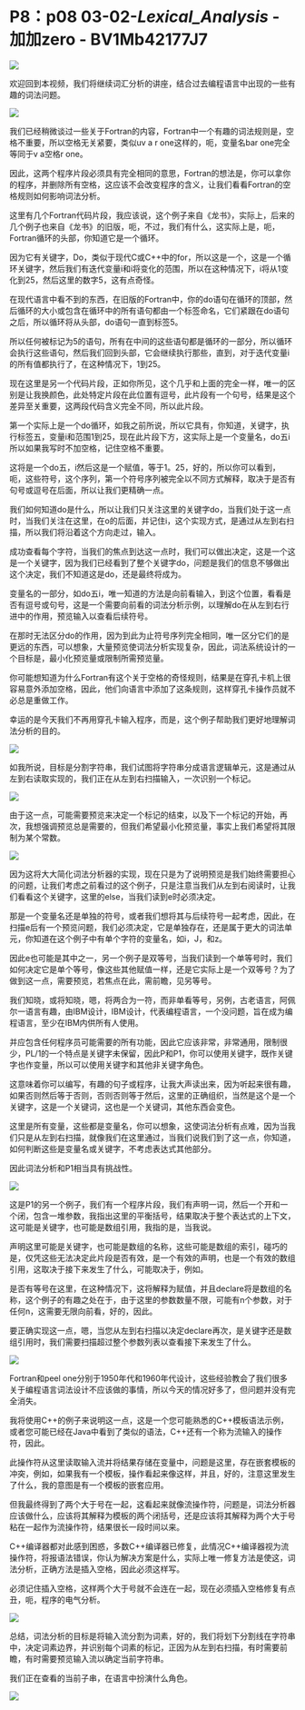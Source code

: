 # P8：p08 03-02-_Lexical_Analysis_ - 加加zero - BV1Mb42177J7

![](img/a94abeb85355b2398cb0ce5d0e9938b1_0.png)

欢迎回到本视频，我们将继续词汇分析的讲座，结合过去编程语言中出现的一些有趣的词法问题。

![](img/a94abeb85355b2398cb0ce5d0e9938b1_2.png)

我们已经稍微谈过一些关于Fortran的内容，Fortran中一个有趣的词法规则是，空格不重要，所以空格无关紧要，类似uv a r one这样的，呃，变量名bar one完全等同于v a空格r one。

因此，这两个程序片段必须具有完全相同的意思，Fortran的想法是，你可以拿你的程序，并删除所有空格，这应该不会改变程序的含义，让我们看看Fortran的空格规则如何影响词法分析。

这里有几个Fortran代码片段，我应该说，这个例子来自《龙书》，实际上，后来的几个例子也来自《龙书》的旧版，呃，不过，我们有什么，这实际上是，呃，Fortran循环的头部，你知道它是一个循环。

因为它有关键字，Do，类似于现代C或C++中的for，所以这是一个，这是一个循环关键字，然后我们有迭代变量i和i将变化的范围，所以在这种情况下，i将从1变化到25，然后这里的数字5，这有点奇怪。

在现代语言中看不到的东西，在旧版的Fortran中，你的do语句在循环的顶部，然后循环的大小或包含在循环中的所有语句都由一个标签命名，它们紧跟在do语句之后，所以循环将从头部，do语句一直到标签5。

所以任何被标记为5的语句，所有在中间的这些语句都是循环的一部分，所以循环会执行这些语句，然后我们回到头部，它会继续执行那些，直到，对于迭代变量i的所有值都执行了，在这种情况下，1到25。

现在这里是另一个代码片段，正如你所见，这个几乎和上面的完全一样，唯一的区别是让我换颜色，此处特定片段在此位置有逗号，此片段有一个句号，结果是这个差异至关重要，这两段代码含义完全不同，所以此片段。

第一个实际上是一个do循环，如我之前所说，所以它具有，你知道，关键字，执行标签五，变量i和范围1到25，现在此片段下方，这实际上是一个变量名，do五i所以如果我写时不加空格，记住空格不重要。

这将是一个do五，i然后这是一个赋值，等于1。25，好的，所以你可以看到，呃，这些符号，这个序列，第一个符号序列被完全以不同方式解释，取决于是否有句号或逗号在后面，所以让我们更精确一点。

我们如何知道do是什么，所以让我们只关注这里的关键字do，当我们处于这一点时，当我们关注在这里，在o的后面，并记住i，这个实现方式，是通过从左到右扫描，所以我们将沿着这个方向走过，输入。

成功查看每个字符，当我们的焦点到达这一点时，我们可以做出决定，这是一个这是一个关键字，因为我们已经看到了整个关键字do，问题是我们的信息不够做出这个决定，我们不知道这是do，还是最终将成为。

变量名的一部分，如do五i，唯一知道的方法是向前看输入，到这个位置，看看是否有逗号或句号，这是一个需要向前看的词法分析示例，以理解do在从左到右行进中的作用，预览输入以查看后续符号。

在那时无法区分do的作用，因为到此为止符号序列完全相同，唯一区分它们的是更远的东西，可以想象，大量预览使词法分析实现复杂，因此，词法系统设计的一个目标是，最小化预览量或限制所需预览量。

你可能想知道为什么Fortran有这个关于空格的奇怪规则，结果是在穿孔卡机上很容易意外添加空格，因此，他们向语言中添加了这条规则，这样穿孔卡操作员就不必总是重做工作。

幸运的是今天我们不再用穿孔卡输入程序，而是，这个例子帮助我们更好地理解词法分析的目的。

![](img/a94abeb85355b2398cb0ce5d0e9938b1_4.png)

如我所说，目标是分割字符串，我们试图将字符串分成语言逻辑单元，这是通过从左到右读取实现的，我们正在从左到右扫描输入，一次识别一个标记。



![](img/a94abeb85355b2398cb0ce5d0e9938b1_6.png)

由于这一点，可能需要预览来决定一个标记的结束，以及下一个标记的开始，再次，我想强调预览总是需要的，但我们希望最小化预览量，事实上我们希望将其限制为某个常数。



![](img/a94abeb85355b2398cb0ce5d0e9938b1_8.png)

因为这将大大简化词法分析器的实现，现在只是为了说明预览是我们始终需要担心的问题，让我们考虑之前看过的这个例子，只是注意当我们从左到右阅读时，让我们看看这个关键字，这里的else，当我们读到e时必须决定。

那是一个变量名还是单独的符号，或者我们想将其与后续符号一起考虑，因此，在扫描e后有一个预览问题，我们必须决定，它是单独存在，还是属于更大的词法单元，你知道在这个例子中有单个字符的变量名，如i，J，和z。

因此e也可能是其中之一，另一个例子是双等号，当我们读到一个单等号时，我们如何决定它是单个等号，像这些其他赋值一样，还是它实际上是一个双等号？为了做到这一点，需要预览，若焦点在此，需前瞻，见另等号。

我们知晓，或将知晓，嗯，将两合为一符，而非单看等号，另例，古老语言，阿佩尔一语言有趣，由IBM设计，IBM设计，代表编程语言，一个没问题，旨在成为编程语言，至少在IBM内供所有人使用。

并应包含任何程序员可能需要的所有功能，因此它应该非常，非常通用，限制很少，PL/1的一个特点是关键字未保留，因此P和P1，你可以使用关键字，既作关键字也作变量，所以可以使用关键字和其他非关键字角色。

这意味着你可以编写，有趣的句子或程序，让我大声读出来，因为听起来很有趣，如果否则然后等于否则，否则否则等于然后，这里的正确组织，当然是这个是一个关键字，这是一个关键词，这也是一个关键词，其他东西会变色。

这里是所有变量，这些都是变量名，你可以想象，这使词法分析有点难，因为当我们只是从左到右扫描，就像我们在这里通过，当我们说我们到了这一点，你知道，如何判断这些是变量名或关键字，不考虑表达式其他部分。

因此词法分析和P1相当具有挑战性。

![](img/a94abeb85355b2398cb0ce5d0e9938b1_10.png)

这是P1的另一个例子，我们有一个程序片段，我们有声明一词，然后一个开和一个闭，包含一堆参数，我指出这里的平衡括号，结果取决于整个表达式的上下文，这可能是关键字，也可能是数组引用，我指的是，当我说。

声明这里可能是关键字，也可能是数组的名称，这些可能是数组的索引，碰巧的是，仅凭这些无法决定此片段是否有效，是一个有效的声明，也是一个有效的数组引用，这取决于接下来发生了什么，可能取决于，例如。

是否有等号在这里，在这种情况下，这将解释为赋值，并且declare将是数组的名称，这个例子的有趣之处在于，由于这里的参数数量不限，可能有n个参数，对于任何n，这需要无限向前看，好的，因此。

要正确实现这一点，嗯，当您从左到右扫描以决定declare再次，是关键字还是数组引用时，我们需要扫描超过整个参数列表以查看接下来发生了什么。



![](img/a94abeb85355b2398cb0ce5d0e9938b1_12.png)

Fortran和peel one分别于1950年代和1960年代设计，这些经验教会了我们很多关于编程语言词法设计不应该做的事情，所以今天的情况好多了，但问题并没有完全消失。

我将使用C++的例子来说明这一点，这是一个您可能熟悉的C++模板语法示例，或者您可能已经在Java中看到了类似的语法，C++还有一个称为流输入的操作符，因此。

此操作符从这里读取输入流并将结果存储在变量中，问题是这里，存在嵌套模板的冲突，例如，如果我有一个模板，操作看起来像这样，并且，好的，注意这里发生了什么，我的意图是有一个模板的嵌套应用。

但我最终得到了两个大于号在一起，这看起来就像流操作符，问题是，词法分析器应该做什么，应该将其解释为模板的两个闭括号，还是应该将其解释为两个大于号粘在一起作为流操作符，结果很长一段时间以来。

C++编译器都对此感到困惑，多数C++编译器已修复，此情况C++编译器视为流操作符，将报语法错误，你认为解决方案是什么，实际上唯一修复方法是使这，词法分析，正确方法是插入空格，因此必须这样写。

必须记住插入空格，这样两个大于号就不会连在一起，现在必须插入空格修复有点丑，呃，程序的电气分析。

![](img/a94abeb85355b2398cb0ce5d0e9938b1_14.png)

总结，词法分析的目标是将输入流分割为词素，好的，我们将划下分割线在字符串中，决定词素边界，并识别每个词素的标记，正因为从左到右扫描，有时需要前瞻，有时需要预览输入流以确定当前字符串。

我们正在查看的当前子串，在语言中扮演什么角色。

![](img/a94abeb85355b2398cb0ce5d0e9938b1_16.png)
